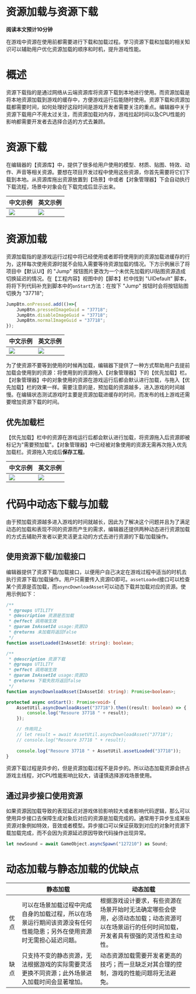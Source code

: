 # 资源加载与资源下载

**阅读本文预计10分钟**

在游戏中资源在使用前都需要进行下载和加载过程。学习资源下载和加载的相关知识可以辅助用户优化资源加载的顺序和时机，提升游戏性能。

# 概述

资源下载指的是通过网络从云端资源库将资源下载到本地进行使用。而资源加载是将本地资源加载到游戏的缓存中，方便游戏运行后能随时使用。资源下载和资源加载都需要时间，如何处理好这段时间是游戏开发者需要关注的重点。编辑器中关于资源下载用户不用太过关注，而资源加载对内存，游戏拉起时间以及CPU性能的影响都需要开发者去选择合适的方式去兼顾。

# 资源下载

在编辑器的【资源库】中，提供了很多给用户使用的模型、材质、贴图、特效、动作、声音等相关资源。要想在项目开发过程中使用这些资源，你首先需要将它们下载到本地。从资源库拖出资源放置到【场景】中或者【对象管理器】下会自动执行下载流程，场景中对象会在下载完成后显示出来。

|中文示例|英文示例|
|-----|-----|
|![](https://qn-cdn.233leyuan.com/online/F7PcL7YxIo6M1724069876878.jpeg)|![](https://qn-cdn.233leyuan.com/online/pYFO1wmkFyxZ1724070257186.jpeg)|


# 资源加载

资源加载指的是游戏运行过程中将已经使用或者即将使用到的资源加载进缓存的行为，这样每次使用资源时就不会陷入需要等待资源加载的情况。下方示例展示了将项目中【默认UI】的 "Jump" 按钮图片更改为一个未优先加载的UI贴图资源造成切换延迟的情况。在【工程内容】视图中的【脚本】栏中找到 "UIDefault" 脚本，将将下列代码补充到脚本中的`onStart`方法：在按下 "Jump" 按钮时会将按钮贴图切换为 "37718";

```TypeScript
JumpBtn.onPressed.add(()=>{
    JumpBtn.pressedImageGuid = "37718";
    JumpBtn.disableImageGuid = "37718";
    JumpBtn.normalImageGuid = "37718";
});
```

|中文示例|英文示例|
|-----|-----|
|![](https://qn-cdn.233leyuan.com/online/NWRzfnHRQPaF1724150192397.gif)|![](https://qn-cdn.233leyuan.com/online/NWRzfnHRQPaF1724150192397.gif)|


为了使资源不要等到使用的时候再加载，编辑器下提供了一种方式帮助用户去提前加载会使用到的资源：将使用到的资源拖入【对象管理器】下的【优先加载】栏。【对象管理器】中的对象使用的资源在游戏运行后都会默认进行加载，与拖入【优先加载】栏的效果一样。需要注意的是，预加载的资源越多，进入游戏的时间越慢。在编辑状态测试游戏时主要是资源加载进缓存的时间，而发布的线上游戏还需要增加资源下载的时间。

## 优先加载栏

【优先加载】栏中的资源在游戏运行后都会默认进行加载，将资源拖入后资源即被标记为"需要预加载"。【对象管理器】中已经被对象使用的资源无需再次拖入优先加载栏。资源拖入完成后**保存工程**。

|中文示例|英文示例|
|-----|-----|
|![](https://qn-cdn.233leyuan.com/online/F7Wslkhw8Pvh1724069878619.jpeg)|![](https://qn-cdn.233leyuan.com/online/kHszyyiD753x1724068865872.jpeg)|


# 代码中动态下载与加载

由于预加载资源越多进入游戏的时间就越长，因此为了解决这个问题并且为了满足动态的加载和表现不同的资源而产生的需求，编辑器还提供两种动态进行资源加载的方式去辅助开发者以更灵活更主动的方式去进行资源的下载/加载操作。

## 使用资源下载/加载接口

编辑器提供了资源下载/加载接口，以便用户自己决定在游戏过程中适当的时机去执行资源下载/加载操作。用户只需要传入资源ID即可。`assetLoaded`接口可以检查某个资源是否加载，而`asyncDownloadAsset`可以动态下载并加载对应的资源。使用示例如下：

```TypeScript
/**
 * @groups UTILITY
 * @description 资源是否加载
 * @effect 调用端生效
 * @param InAssetId usage:资源ID
 * @returns 未加载将返回false
 */
function assetLoaded(InAssetId: string): boolean;

/**
 * @description 资源下载
 * @groups UTILITY
 * @effect 调用端生效
 * @param InAssetId usage:资源ID
 * @returns 下载失败将返回false
 */
function asyncDownloadAsset(InAssetId: string): Promise<boolean>;
```
```TypeScript
protected async onStart(): Promise<void> {
    AssetUtil.asyncDownloadAsset("37718").then((result: boolean) => {
        console.log("Resoure 37718 " + result);
    });

    // 作用同上
    // let result = await AssetUtil.asyncDownloadAsset("37718");
    // console.log("Resoure 37718 " + result);
    
    console.log("Resoure 37718 " + AssetUtil.assetLoaded("37718"));
}
```

资源下载过程是异步的，但是资源加载过程不是异步的。所以动态加载资源会挤占游戏主线程，对CPU性能影响比较大，请谨慎选择游戏场景使用。

## 通过异步接口使用资源

如果资源因加载导致的表现延迟对游戏体验影响较大或者影响代码逻辑，那么可以使用异步接口去保障生成对象后对应的资源是加载完成的。通常用于异步生成某些资源对象例如特效，音效或者模型。异步接口可以保证获取到对应的对象时资源下载加载完成，而不会因为资源延迟原因导致代码操作出现异常。

```TypeScript
let newSound = await GameObject.asyncSpawn("127210") as Sound;
```

# 动态加载与静态加载的优缺点

|      | 静态加载                                                     | 动态加载                                                     |
| ---- | ------------------------------------------------------------ | ------------------------------------------------------------ |
| 优点 | 可以在场景加载过程中完成自身的加载过程，所以在场景运行期间该资源没有任何性能隐患；另外在使用资源时无需担心延迟问题。 | 根据游戏设计要求，有些资源在场景开始时无法确定哪些会使用，必须动态加载；动态资源可以在场景运行的任何时间加载，开发者具有很强的灵活性和主动性。 |
| 缺点 | 只支持不变的静态资源，无法根据游戏的实际需要灵活更换不同资源；此外场景进入加载时间会显著增加。 | 动态资源加载需要开发者更高的技巧；而一旦缺乏对其合理的控制，游戏的性能问题将无法避免。 |
